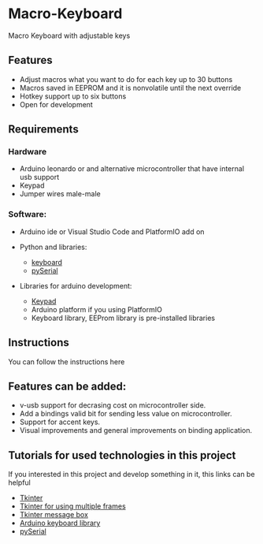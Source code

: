 # Macro-Keyboard
Macro Keyboard with adjustable keys

## Features

* Adjust macros what you want to do for each key up to 30 buttons
* Macros saved in EEPROM and it is nonvolatile until the next override
* Hotkey support up to six buttons
* Open for development


## Requirements
### Hardware

* Arduino leonardo or and alternative microcontroller that have internal usb support
* Keypad
* Jumper wires male-male

### Software:

* Arduino ide or Visual Studio Code and PlatformIO add on
* Python and libraries: 
	* [keyboard](https://github.com/boppreh/keyboard) 
	* [pySerial](https://github.com/pyserial/pyserial)
	
* Libraries for arduino development: 
	* [Keypad](https://github.com/Chris--A/Keypad)
	* Arduino platform if you using PlatformIO
	* Keyboard library, EEProm library is pre-installed libraries 


## Instructions
You can follow the instructions here


## Features can be added: 

* v-usb support for decrasing cost on microcontroller side.
* Add a bindings valid bit for sending less value on microcontroller.
* Support for accent keys.
* Visual improvements and general improvements on binding application.


## Tutorials for used technologies in this project
If you interested in this project and develop something in it, this links can be helpful

* [Tkinter](http://effbot.org/tkinterbook/)
* [Tkinter for using multiple frames](https://stackoverflow.com/questions/7546050/switch-between-two-frames-in-tkinter)
* [Tkinter message box](https://pythonbasics.org/tkinter-messagebox/)
* [Arduino keyboard library](https://www.arduino.cc/reference/en/language/functions/usb/keyboard/)
* [pySerial](https://github.com/WaveShapePlay/ArduinoPySerial_LearningSeries)




